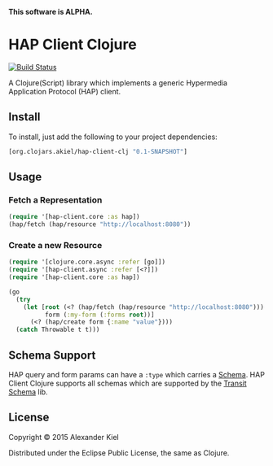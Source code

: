 __This software is ALPHA.__

# HAP Client Clojure

[![Build Status](https://travis-ci.org/alexanderkiel/hap-client-clj.svg?branch=master)](https://travis-ci.org/alexanderkiel/hap-client-clj)

A Clojure(Script) library which implements a generic Hypermedia Application 
Protocol (HAP) client.

## Install

To install, just add the following to your project dependencies:

```clojure
[org.clojars.akiel/hap-client-clj "0.1-SNAPSHOT"]
```

## Usage

### Fetch a Representation

```clojure
(require '[hap-client.core :as hap])
(hap/fetch (hap/resource "http://localhost:8080"))
```

### Create a new Resource

```clojure
(require '[clojure.core.async :refer [go]])
(require '[hap-client.async :refer [<?]])
(require '[hap-client.core :as hap])

(go
  (try
    (let [root (<? (hap/fetch (hap/resource "http://localhost:8080")))
          form (:my-form (:forms root))]
      (<? (hap/create form {:name "value"})))
  (catch Throwable t t)))
```

## Schema Support

HAP query and form params can have a `:type` which carries a [Schema][1]. HAP 
Client Clojure supports all schemas which are supported by the 
[Transit Schema][2] lib.

## License

Copyright © 2015 Alexander Kiel

Distributed under the Eclipse Public License, the same as Clojure.

[1]: <https://github.com/Prismatic/schema>
[2]: <https://github.com/alexanderkiel/transit-schema>
